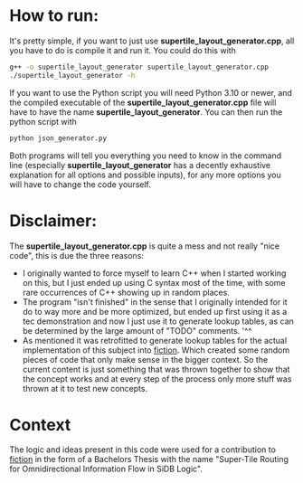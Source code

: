 # How to run:
It's pretty simple, if you want to just use **supertile_layout_generator.cpp**, all you have to do is compile it and run it. You could do this with 

```bash
g++ -o supertile_layout_generator supertile_layout_generator.cpp
./supertile_layout_generator -h
```

If you want to use the Python script you will need Python 3.10 or newer, and the compiled executable of the **supertile_layout_generator.cpp** file will have to have the name **supertile_layout_generator**. You can then run the python script with

```bash
python json_generator.py
```

Both programs will tell you everything you need to know in the command line (especially **supertile_layout_generator** has a decently exhaustive explanation for all options and possible inputs), for any more options you will have to change the code yourself.

# Disclaimer:
The **supertile_layout_generator.cpp** is quite a mess and not really "nice code", this is due the three reasons:
  - I originally wanted to force myself to learn C++ when I started working on this, but I just ended up using C syntax most of the time, with some rare occurrences of C++ showing up in random places.
  - The program "isn't finished" in the sense that I originally intended for it do to way more and be more optimized, but ended up first using it as a tec demonstration and now I just use it to generate lookup tables, as can be determined by the large amount of "TODO" comments. '^^
  - As mentioned it was retrofitted to generate lookup tables for the actual implementation of this subject into [fiction](https://github.com/cda-tum/fiction). Which created some random pieces of code that only make sense in the bigger context.
So the current content is just something that was thrown together to show that the concept works and at every step of the process only more stuff was thrown at it to test new concepts.

# Context
The logic and ideas present in this code were used for a contribution to [fiction](https://github.com/cda-tum/fiction) in the form of a Bachelors Thesis with the name "Super-Tile Routing for Omnidirectional Information Flow in SiDB Logic".
